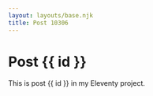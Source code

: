 ```yaml
---
layout: layouts/base.njk
title: Post 10306
---
```


# Post {{ id }}

This is post {{ id }} in my Eleventy project.
